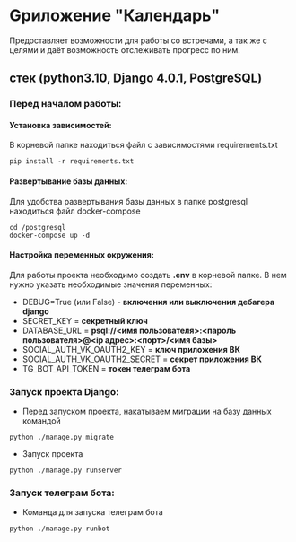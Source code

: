 # Gриложение "Календарь"
Предоставляет возможности для работы со встречами, а так же с целями и даёт возможность отслеживать прогресс по ним.

## стек (python3.10, Django 4.0.1, PostgreSQL)


### Перед началом работы:

#### Установка зависимостей:

В корневой папке находиться файл с зависимостями requirements.txt
```shell
pip install -r requirements.txt
```

#### Развертывание базы данных:

Для удобства развертывания базы данных в папке postgresql находиться файл docker-compose 

````shell
cd /postgresql
docker-compose up -d 
````

#### Настройка переменных окружения:

Для работы проекта необходимо создать **.env** в корневой папке.
В нем нужно указать необходимые значения переменных:

* DEBUG=True (или False) - **включения или выключения дебагера django**
* SECRET_KEY = **секретный ключ**
* DATABASE_URL = **psql://<имя пользователя>:<пароль пользователя>@<ip адрес>:<порт>/<имя базы>**
* SOCIAL_AUTH_VK_OAUTH2_KEY = **ключ приложения ВК**
* SOCIAL_AUTH_VK_OAUTH2_SECRET = **секрет приложения ВК**
* TG_BOT_API_TOKEN = **токен телеграм бота**


### Запуск проекта Django:

* Перед запуском проекта, накатываем миграции на базу данных командой

```shell
python ./manage.py migrate
```
* Запуск проекта

```shell
python ./manage.py runserver
```

### Запуск телеграм бота:

* Команда для запуска телеграм бота

````shell
python ./manage.py runbot
````